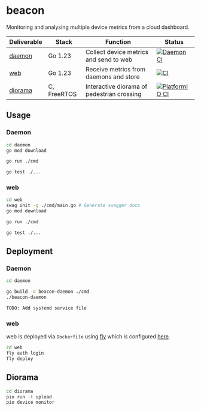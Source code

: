 # beacon

Monitoring and analysing multiple device metrics from a cloud dashboard.

| Deliverable | Stack | Function | Status |
| --- | --- | --- | --- |
| [daemon](daemon/) | Go 1.23 | Collect device metrics and send to web | [![Daemon CI](https://github.com/bxrne/beacon/actions/workflows/daemon-ci.yaml/badge.svg)](https://github.com/bxrne/beacon/actions/workflows/daemon-ci.yaml) |
| [web](web/) | Go 1.23 | Receive metrics from daemons and store | [![CI](https://github.com/bxrne/beacon/actions/workflows/web-ci.yaml/badge.svg)](https://github.com/bxrne/beacon/actions/workflows/web-ci.yaml) | 
| [diorama](diorama/) | C, FreeRTOS | Interactive diorama of pedestrian crossing | [![PlatformIO CI](https://github.com/bxrne/beacon/actions/workflows/diorama-ci.yaml/badge.svg)](https://github.com/bxrne/beacon/actions/workflows/diorama-ci.yaml) |


## Usage

### Daemon

```sh
cd daemon
go mod download

go run ./cmd

go test ./...
```

### web

```sh
cd web
swag init -g ./cmd/main.go # Generate swagger docs 
go mod download

go run ./cmd

go test ./...
```

## Deployment

### Daemon

```sh
cd daemon

go build -o beacon-daemon ./cmd
./beacon-daemon

TODO: Add systemd service file
```

### web

web is deployed via `Dockerfile` using [fly](https://fly.io/) which is configured [here](web/fly.toml).

```sh
cd web
fly auth login
fly deploy
```

## Diorama

```sh
cd diorama
pio run -t upload
pio device monitor
```
